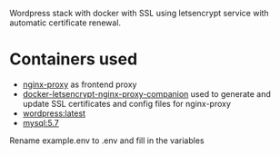 Wordpress stack with docker with SSL using letsencrypt service with automatic certificate renewal.

# Containers used
* [nginx-proxy](https://github.com/jwilder/nginx-proxy) as frontend proxy
* [docker-letsencrypt-nginx-proxy-companion](https://github.com/JrCs/docker-letsencrypt-nginx-proxy-companion) used to generate and update SSL certificates and config files for nginx-proxy
* [wordpress:latest](https://hub.docker.com/_/wordpress/) 
* [mysql:5.7](https://hub.docker.com/_/mysql/)

Rename example.env to .env and fill in the variables

